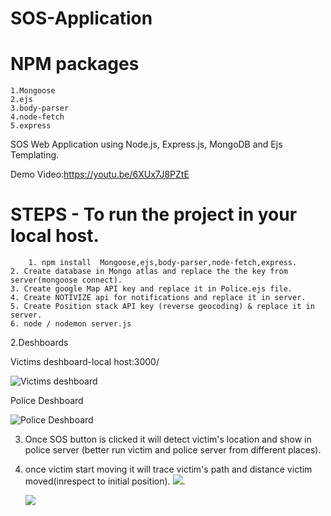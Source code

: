 # SOS-Application
# NPM packages
    1.Mongoose
    2.ejs
    3.body-parser
    4.node-fetch
    5.express

SOS Web Application using Node.js, Express.js, MongoDB and Ejs Templating.

Demo Video:https://youtu.be/6XUx7J8PZtE


# STEPS - To run the project in your local host. 
        1. npm install  Mongoose,ejs,body-parser,node-fetch,express.
	2. Create database in Mongo atlas and replace the the key from server(mongoose connect). 
	3. Create google Map API key and replace it in Police.ejs file.
	4. Create NOTIVIZE api for notifications and replace it in server.
	5. Create Position stack API key (reverse geocoding) & replace it in server.
	6. node / nodemon server.js
	  

2.Deshboards
   
   Victims deshboard-local host:3000/
       
  ![Victims deshboard](https://github.com/Abusayid693/SOS-Application/blob/main/Screenshot%202021-03-07%20at%205.15.37%20PM.png)
      
   Police Deshboard
    
  ![Police Deshboard](https://github.com/Abusayid693/SOS-Application/blob/main/Screenshot%202021-03-07%20at%205.02.07%20PM.png)
      


3. Once SOS button is clicked it will detect victim's location and show in police server (better run victim and police server from different places). 

4. once victim start moving it will trace victim's path and distance victim moved(inrespect to initial position).
   ![](https://github.com/Abusayid693/SOS-Application/blob/main/Screenshot%202021-03-07%20at%205.20.08%20PM.png).
 
   ![](https://github.com/Abusayid693/SOS-Application/blob/main/ezgif.com-optimize.gif)
